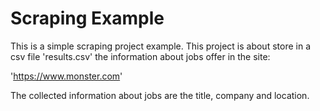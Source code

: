 # Scraping Example

This is a simple scraping project example. This project is about store in a csv file 'results.csv' the information about jobs offer in the site:

'https://www.monster.com'

The collected information about jobs are the title, company and location.


